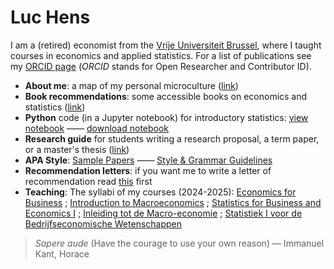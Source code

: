 # Luc Hens

I am a (retired) economist from the [Vrije Universiteit Brussel](http://www.vub.ac.be), where I taught courses in economics and applied statistics. For a list of publications see my [ORCID page](https://orcid.org/0000-0003-4881-9317) (*ORCID* stands for Open Researcher and Contributor ID).

* **About me**: a map of my personal microculture ([link](about-me.html))
* **Book recommendations**: some accessible books on economics and statistics ([link](book-recommendations.html))
* **Python** code (in a Jupyter notebook) for introductory statistics: [view notebook](https://nbviewer.org/github/luc-hens/luc-hens.github.io/blob/main/statistics_i_using_python.ipynb#)  &mdash;&mdash; [download notebook](statistics_i_using_python.ipynb) 
* **Research guide** for students writing a research proposal, a term paper, or a master's thesis ([link](guide.html))
* **APA Style**:  [Sample Papers](https://apastyle.apa.org/style-grammar-guidelines/paper-format/sample-papers)  &mdash;&mdash; [Style &amp; Grammar Guidelines](https://apastyle.apa.org/style-grammar-guidelines)
* **Recommendation letters**: if you want me to write a letter of recommendation read [this](recommendation.html) first 
* **Teaching**: The syllabi of my courses (2024-2025):
 [Economics for Business](economics_for_business_syllabus_2024_2025.pdf) ; [Introduction to Macroeconomics](introduction_to_macroeconomics_syllabus_2024_2025.pdf) ; [Statistics for Business and Economics I](statistics_i_syllabus_2024_2025.pdf) ; [Inleiding tot de Macro-economie](inleiding_tot_de_macro_economie_studiewijzer_2024_2025.pdf) ; [Statistiek I voor de Bedrijfseconomische Wetenschappen](statistiek_i_studiewijzer_2024_2025.pdf)

> *Sapere aude* (Have the courage to use your own reason) &mdash; Immanuel Kant, Horace